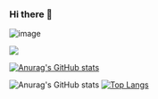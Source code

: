 ### Hi there 👋

<!--
**anderleyson/anderleyson** is a ✨ _special_ ✨ repository because its `README.md` (this file) appears on your GitHub profile.

Here are some ideas to get you started:

- 🔭 I’m currently working on ...
- 🌱 I’m currently learning ...
- 👯 I’m looking to collaborate on ...
- 🤔 I’m looking for help with ...
- 💬 Ask me about ...
- 📫 How to reach me: ...
- 😄 Pronouns: ...
- ⚡ Fun fact: ...
-->
![image]({[BadgeURLHere](https://img.shields.io/badge/WhatsApp-25D366?style=for-the-badge&logo=whatsapp&logoColor=white)})


<img src="{[BadgeURLHere](https://img.shields.io/badge/WhatsApp-25D366?style=for-the-badge&logo=whatsapp&logoColor=white)}" />

[![Anurag's GitHub stats](https://github-readme-stats.vercel.app/api?username=anderleyson)](https://github.com/anderleyson/github-readme-stats)

![Anurag's GitHub stats](https://github-readme-stats.vercel.app/api?username=anderleyson&show_icons=true&theme=dracula)
[![Top Langs](https://github-readme-stats.vercel.app/api/top-langs/?username=anderleyson&langs_count=8)](https://github.com/anderleyson/github-readme-stats)


